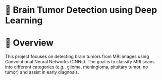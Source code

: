 # 🧠 Brain Tumor Detection using Deep Learning
# 📌 Overview

This project focuses on detecting brain tumors from MRI images using Convolutional Neural Networks (CNNs).
The goal is to classify MRI scans into different categories (e.g., glioma, meningioma, pituitary tumor, no tumor) and assist in early diagnosis.

